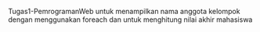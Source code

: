 Tugas1-PemrogramanWeb
untuk menampilkan nama anggota kelompok dengan menggunakan foreach dan untuk menghitung nilai akhir mahasiswa
